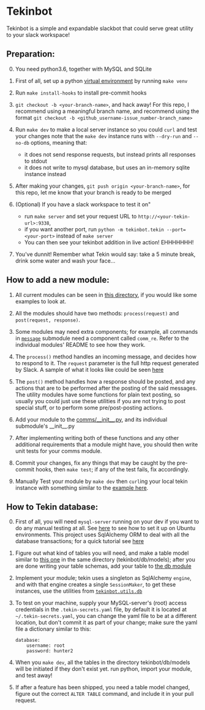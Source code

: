 # Tekinbot

Tekinbot is a simple and expandable slackbot that could serve great utility to your slack workspace!

## Preparation:

0.  You need python3.6, together with MySQL and SQLite

1.  First of all, set up a python [virtual environment](https://docs.python.org/3/tutorial/venv.html) by running `make venv`

2.  Run `make install-hooks` to install pre-commit hooks

3.  `git checkout -b <your-branch-name>`, and hack away! 
    For this repo, I recommend using a meaningful branch name, and recommend using the format
    `git checkout -b <github_username-issue_number-branch_name>`

4.  Run `make dev` to make a local server instance so you could `curl` and test your changes
    note that the `make dev` instance runs with `--dry-run` and `--no-db` options, meaning that:
    *   it does not send response requests, but instead prints all responses to stdout
    *   it does not write to mysql database, but uses an in-memory sqlite instance instead
    
5.  After making your changes, `git push origin <your-branch-name>`, 
    for this repo, let me know that your branch is ready to be merged

6.  (Optional) If you have a slack workspace to test it on"
    *   run `make server` and set your request URL to `http://<your-tekin-url>:9338`, 
    *   if you want another port, run `python -m tekinbot.tekin --port=<your-port>` instead of `make server`
    *   You can then see your tekinbot addition in live action! EHHHHHHH!

7.  You've dunnit! Remember what Tekin would say: take a 5 minute break, drink some water and wash your face...

## How to add a new module:

1.  All current modules can be seen in [this directory](https://github.com/nanflasted/TekinBot/tree/master/tekinbot/comms),
    if you would like some examples to look at.

2.  All the modules should have two methods: `process(request)` and `post(request, response)`.

3.  Some modules may need extra components; for example, all commands in [`message`](https://github.com/nanflasted/TekinBot/blob/master/tekinbot/comms/message/README.md) submodule need a component called `comm_re`. 
    Refer to the individual modules' README to see how they work.

4.  The `process()` method handles an incoming message, and decides how to respond to it.
    The `request` parameter is the full http request generated by Slack.
    A sample of what it looks like could be seen [here](https://api.slack.com/events-api#receiving_events)

5.  The `post()` method handles how a response should be posted, and any actions that are to be performed after the posting
    of the said messages. The utility modules have some functions for plain text posting, so usually you could just use
    these utilities if you are not trying to post special stuff, or to perform some pre/post-posting actions.

6.  Add your module to the [comms/\_\_init\_\_.py](https://github.com/nanflasted/TekinBot/blob/master/tekinbot/comms/__init__.py),
    and its individual submodule's \_\_init\_\_.py

7.  After implementing writing both of these functions and any other additional requirements that a module might have, you 
    should then write unit tests for your comms module.

8.  Commit your changes, fix any things that may be caught by the pre-commit hooks, then `make test`; if any of the test fails, 
    fix accordingly.

9.  Manually Test your module by `make dev` then `curl`ing your local tekin instance with something similar to the
    [example here](https://api.slack.com/events-api#receiving_events).

## How to Tekin database:

0.  First of all, you will need `mysql-server` running on your dev if you want to do any manual testing at all. See [here](https://help.ubuntu.com/lts/serverguide/mysql.html) to see how to set it up on Ubuntu environments. This project uses SqlAlchemy ORM to deal with all the database transactions; for a quick tutorial see [here](http://docs.sqlalchemy.org/en/latest/orm/tutorial.html)

1.  Figure out what kind of tables you will need, and make a table model similar to [this one](https://github.com/nanflasted/TekinBot/blob/master/tekinbot/db/models/karma.py) in the same directory (tekinbot/db/models); after you   are done writing your table schemas, add your table to [the db module](https://github.com/nanflasted/TekinBot/blob/master/tekinbot/db/models/__init__.py)

2.  Implement your module; tekin uses a singleton as SqlAlchemy `engine`, and with that engine creates a single `SessionMaker`, to get these instances, use the utilities from [`tekinbot.utils.db`](https://github.com/nanflasted/TekinBot/blob/master/tekinbot/utils/db.py)

3.  To test on your machine, supply your MySQL-server's (root) access credentials in the `.tekin-secrets.yaml` file, by default it is located at `~/.tekin-secrets.yaml`, you can change the yaml file to be at a different location, but don't commit it as part of your change; make sure the yaml file a dictionary similar to this:
    ```{yaml}
    database:
        username: root
        password: hunter2
    ```

4.  When you `make dev`, all the tables in the directory tekinbot/db/models will be initiated if they don't exist yet. run python, import your module, and test away!

5.  If after a feature has been shipped, you need a table model changed, figure out the correct `ALTER TABLE` command, and include it in your pull request.

